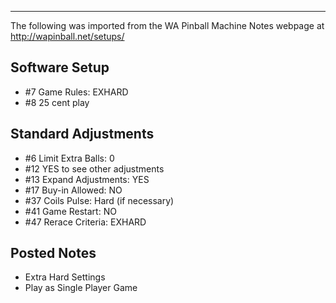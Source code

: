 ***
The following was imported from the WA Pinball Machine Notes webpage at http://wapinball.net/setups/
## Software Setup 
-   #7 Game Rules: EXHARD
-   #8 25 cent play
## Standard Adjustments 
-   #6 Limit Extra Balls: 0
-   #12 YES to see other adjustments
-   #13 Expand Adjustments: YES
-   #17 Buy-in Allowed: NO
-   #37 Coils Pulse: Hard (if necessary)
-   #41 Game Restart: NO
-   #47 Rerace Criteria: EXHARD
## Posted Notes 
-   Extra Hard Settings
-   Play as Single Player Game